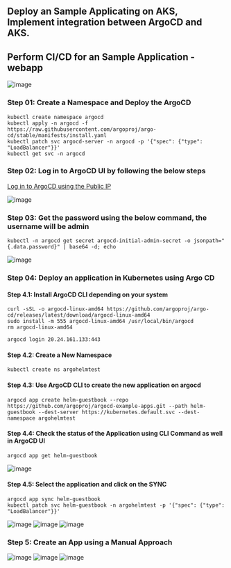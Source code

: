 ## Deploy an Sample Applicating on AKS, Implement integration between ArgoCD and AKS.
## Perform CI/CD for an Sample Application - webapp

![image](https://github.com/tanvir0102/devops-engineering-learn-build-share/assets/8452040/f970c433-3af0-4fef-8dfa-a7ef312b2d64)

### Step 01: Create a Namespace and Deploy the ArgoCD
```shell
kubectl create namespace argocd
kubectl apply -n argocd -f https://raw.githubusercontent.com/argoproj/argo-cd/stable/manifests/install.yaml
kubectl patch svc argocd-server -n argocd -p '{"spec": {"type": "LoadBalancer"}}'
kubectl get svc -n argocd
```
### Step 02: Log in to ArgoCD UI by following the below steps
[Log in to ArgoCD using the Public IP](HTTP://20.24.161.133)

![image](https://github.com/tanvir0102/devops-engineering-learn-build-share/assets/8452040/ca9ecc9a-9f36-4981-ace1-693db75e8c43)

### Step 03: Get the password using the below command, the username will be admin
```shell
kubectl -n argocd get secret argocd-initial-admin-secret -o jsonpath="{.data.password}" | base64 -d; echo
```
![image](https://github.com/tanvir0102/devops-engineering-learn-build-share/assets/8452040/5888bd3c-cafe-4f5a-b202-93b079e6c86d)

### Step 04: Deploy an application in Kubernetes using Argo CD
#### Step 4.1: Install ArgoCD CLI depending on your system
```shell
curl -sSL -o argocd-linux-amd64 https://github.com/argoproj/argo-cd/releases/latest/download/argocd-linux-amd64
sudo install -m 555 argocd-linux-amd64 /usr/local/bin/argocd
rm argocd-linux-amd64
```
```shell
argocd login 20.24.161.133:443
```
#### Step 4.2: Create a New Namespace
```shell
kubectl create ns argohelmtest
```
#### Step 4.3: Use ArgoCD CLI to create the new application on argocd
```shell
argocd app create helm-guestbook --repo https://github.com/argoproj/argocd-example-apps.git --path helm-guestbook --dest-server https://kubernetes.default.svc --dest-namespace argohelmtest
```
#### Step 4.4: Check the status of the Application using CLI Command as well in ArgoCD UI
```shell
argocd app get helm-guestbook
```
![image](https://github.com/tanvir0102/devops-engineering-learn-build-share/assets/8452040/74e43ef7-4261-4679-ae43-5f5e80e8d7c5)

#### Step 4.5: Select the application and click on the SYNC
```shell
argocd app sync helm-guestbook
kubectl patch svc helm-guestbook -n argohelmtest -p '{"spec": {"type": "LoadBalancer"}}'
```
![image](https://github.com/tanvir0102/devops-engineering-learn-build-share/assets/8452040/dd7b2d8a-1a8d-4683-8a0f-f06848057b41)
![image](https://github.com/tanvir0102/devops-engineering-learn-build-share/assets/8452040/f9ce78ae-e2c2-4fa5-9695-ebcc73e0ec78)
![image](https://github.com/tanvir0102/devops-engineering-learn-build-share/assets/8452040/1a527168-baaf-4838-b288-a31ea8499a3c)

### Step 5: Create an App using a Manual Approach
![image](https://github.com/tanvir0102/devops-engineering-learn-build-share/assets/8452040/a2c7a7e8-6bba-4796-b47e-df7f450ee14e)
![image](https://github.com/tanvir0102/devops-engineering-learn-build-share/assets/8452040/94f0a963-4c50-4316-8e38-426056221084)
![image](https://github.com/tanvir0102/devops-engineering-learn-build-share/assets/8452040/066a3bb4-05f1-480b-8f7b-2634a7bb5903)








